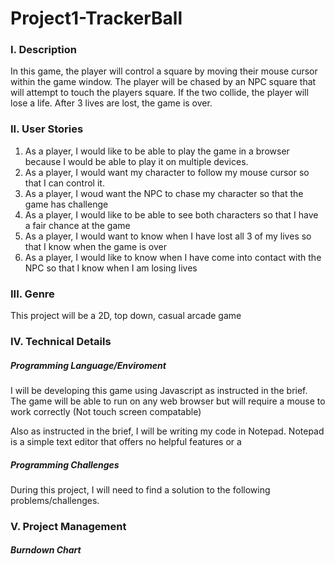 # Project1-TrackerBall

### I. Description
In this game, the player will control a square by moving their mouse cursor within the game window. The player will be chased by an NPC square that will attempt to touch the players square. If the two collide, the player will lose a life. After 3 lives are lost, the game is over.

### II. User Stories
1. As a player, I would like to be able to play the game in a browser because I would be able to play it on multiple devices.
2. As a player, I would want my character to follow my mouse cursor so that I can control it.
3. As a player, I woud want the NPC to chase my character so that the game has challenge
4. As a player, I would like to be able to see both characters so that I have a fair chance at the game
5. As a player, I would want to know when I have lost all 3 of my lives so that I know when the game is over
6. As a player, I would like to know when I have come into contact with the NPC so that I know when I am losing lives

### III. Genre
This project will be a 2D, top down, casual arcade game

### IV. Technical Details

##### Programming Language/Enviroment
I will be developing this game using Javascript as instructed in the brief. The game will be able to run on any web browser but will require a mouse to work correctly (Not touch screen compatable)

Also as instructed in the brief, I will be writing my code in Notepad. Notepad is a simple text editor that offers no helpful features or a 

##### Programming Challenges
During this project, I will need to find a solution to the following problems/challenges.

### V. Project Management

##### Burndown Chart
